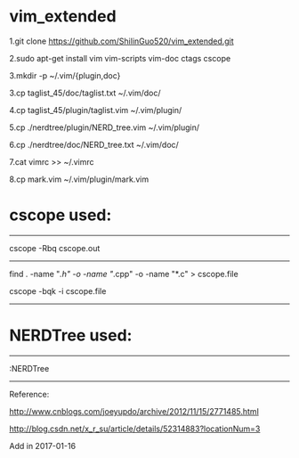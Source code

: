 # vim_extended

1.git clone https://github.com/ShilinGuo520/vim_extended.git

2.sudo apt-get install vim vim-scripts vim-doc ctags cscope

3.mkdir -p ~/.vim/{plugin,doc}

3.cp taglist_45/doc/taglist.txt ~/.vim/doc/

4.cp taglist_45/plugin/taglist.vim ~/.vim/plugin/

5.cp ./nerdtree/plugin/NERD_tree.vim ~/.vim/plugin/

6.cp ./nerdtree/doc/NERD_tree.txt ~/.vim/doc/

7.cat vimrc >> ~/.vimrc

8.cp mark.vim ~/.vim/plugin/mark.vim


# cscope used:

-------------------------------------------------------------------

cscope -Rbq cscope.out

--------------------------------------------------------------------

find  .  -name "*.h" -o -name "*.cpp" -o -name "*.c" > cscope.file

cscope -bqk -i cscope.file

--------------------------------------------------------------------

# NERDTree used:

-------------------------------------------------------------

:NERDTree

-------------------------------------------------------------

Reference: 


http://www.cnblogs.com/joeyupdo/archive/2012/11/15/2771485.html

http://blog.csdn.net/x_r_su/article/details/52314883?locationNum=3



Add in 2017-01-16

